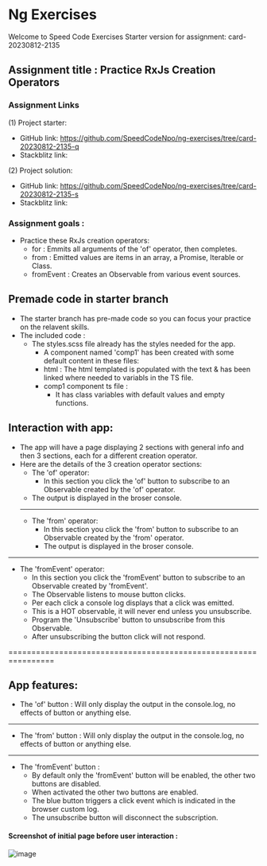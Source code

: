 # Ng Exercises

Welcome to Speed Code Exercises
Starter version for assignment: card-20230812-2135

## Assignment title : Practice RxJs Creation Operators

### Assignment Links
(1) Project starter:
  - GitHub link: https://github.com/SpeedCodeNpo/ng-exercises/tree/card-20230812-2135-q
  - Stackblitz link: 

(2) Project solution:
  - GitHub link: https://github.com/SpeedCodeNpo/ng-exercises/tree/card-20230812-2135-s
  - Stackblitz link: 

### Assignment goals :
- Practice these RxJs creation operators:
    - for : Emmits all arguments of the 'of' operator, then completes.
    - from : Emitted values are items in an array, a Promise, Iterable or Class.
    - fromEvent : Creates an Observable from various event sources.

## Premade code in starter branch
- The starter branch has pre-made code so you can focus your practice on the relavent skills.
- The included code :
  - The styles.scss file already has the styles needed for the app.
    - A component named 'comp1' has been created with some default content in these files:
    - html : The html templated is populated with the text & has been linked where needed to variabls in the TS file.
    - comp1 component ts file :
      - It has class variables with default values and empty functions.

## Interaction with app:
- The app will have a page displaying 2 sections with general info and then 3 sections, each for a different creation operator.
- Here are the details of the 3 creation operator sections:
  - The 'of' operator: 
    - In this section you click the 'of' button to subscribe to an Observable created by the 'of' operator.
  - The output is displayed in the broser console.
  ------------------------------------------
  - The 'from' operator: 
    - In this section you click the 'from' button to subscribe to an Observable created by the 'from' operator.
    - The output is displayed in the broser console.
------------------------------------------
  - The 'fromEvent' operator: 
    - In this section you click the 'fromEvent' button to subscribe to an Observable created by 'fromEvent'.
    - The Observable listens to mouse button clicks.
    - Per each click a console log displays that a click was emitted.
    - This is a HOT observable, it will never end unless you unsubscribe.
    - Program the 'Unsubscribe' button to unsubscribe from this Observable.
    - After unsubscribing the button click will not respond.

================================================================

## App features:
- The 'of' button : Will only display the output in the console.log, no effects of button or anything else.
---
- The 'from' button : Will only display the output in the console.log, no effects of button or anything else.
---
- The 'fromEvent' button : 
  - By default only the 'fromEvent' button will be enabled, the other two buttons are disabled.
  - When activated the other two buttons are enabled.
  - The blue button triggers a click event which is indicated in the browser custom log.
  - The unsubscribe button will disconnect the subscription.
 
  
#### Screenshot of initial page before user interaction :
![image](https://github.com/SpeedCodeNpo/ng-exercises/assets/132397719/3603dfaf-3000-4e0d-b904-5b4b0c60a24e)
